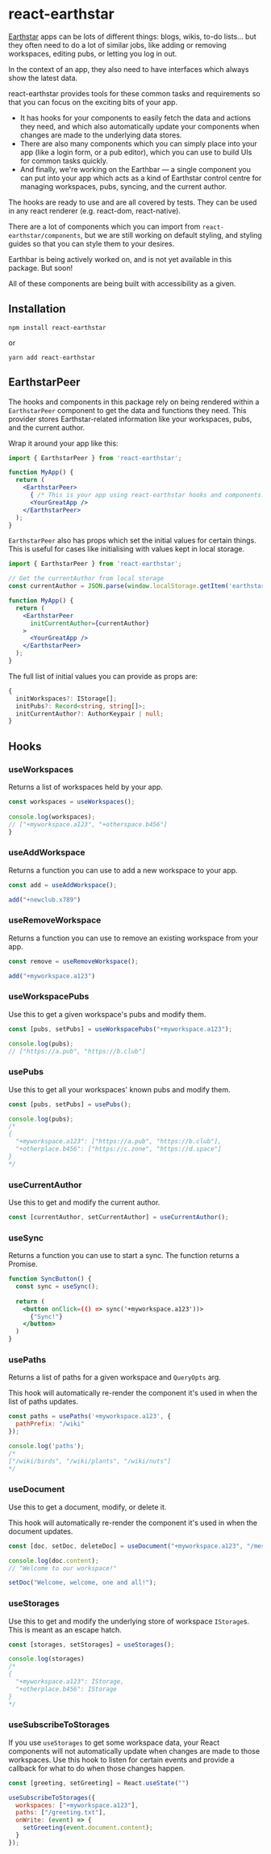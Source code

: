 # react-earthstar

[Earthstar](https://github.com/earthstar-project/earthstar) apps can be lots of different things: blogs, wikis, to-do lists... but they often need to do a lot of similar jobs, like adding or removing workspaces, editing pubs, or letting you log in out.

In the context of an app, they also need to have interfaces which always show the latest data.

react-earthstar provides tools for these common tasks and requirements so that you can focus on the exciting bits of your app.

- It has hooks for your components to easily fetch the data and actions they need, and which also automatically update your components when changes are made to the underlying data stores.
- There are also many components which you can simply place into your app (like a login form, or a pub editor), which you can use to build UIs for common tasks quickly.
- And finally, we're working on the Earthbar — a single component you can put into your app which acts as a kind of Earthstar control centre for managing workspaces, pubs, syncing, and the current author.

The hooks are ready to use and are all covered by tests. They can be used in any react renderer (e.g. react-dom, react-native).

There are a lot of components which you can import from `react-earthstar/components`, but we are still working on default styling, and styling guides so that you can style them to your desires.

Earthbar is being actively worked on, and is not yet available in this package. But soon!

All of these components are being built with accessibility as a given.

## Installation

`npm install react-earthstar`

or 

`yarn add react-earthstar`

## EarthstarPeer

The hooks and components in this package rely on being rendered within a `EarthstarPeer` component to get the data and functions they need. This provider stores Earthstar-related information like your workspaces, pubs, and the current author. 

Wrap it around your app like this:

```jsx
import { EarthstarPeer } from 'react-earthstar';

function MyApp() {
  return (
    <EarthstarPeer>
      { /* This is your app using react-earthstar hooks and components! */ }
      <YourGreatApp />
    </EarthstarPeer>
  );
}
```

`EarthstarPeer` also has props which set the initial values for certain things. This is useful for cases like initialising with values kept in local storage.

```jsx
import { EarthstarPeer } from 'react-earthstar';

// Get the currentAuthor from local storage
const currentAuthor = JSON.parse(window.localStorage.getItem('earthstar-author'));

function MyApp() {
  return (
    <EarthstarPeer
      initCurrentAuthor={currentAuthor}
    >
      <YourGreatApp />
    </EarthstarPeer>
  );
}
```

The full list of initial values you can provide as props are:

```ts
{
  initWorkspaces?: IStorage[];
  initPubs?: Record<string, string[]>;
  initCurrentAuthor?: AuthorKeypair | null;
}
```

## Hooks
 
### useWorkspaces

Returns a list of workspaces held by your app.

```jsx
const workspaces = useWorkspaces();
  
console.log(workspaces);
// ["+myworkspace.a123", "+otherspace.b456"] 
}
```
 
### useAddWorkspace

Returns a function you can use to add a new workspace to your app.

```jsx
const add = useAddWorkspace();

add("+newclub.x789")
```

### useRemoveWorkspace

Returns a function you can use to remove an existing workspace from your app.

```jsx
const remove = useRemoveWorkspace();

add("+myworkspace.a123")
```

### useWorkspacePubs

Use this to get a given workspace's pubs and modify them.

```jsx
const [pubs, setPubs] = useWorkspacePubs("+myworkspace.a123");

console.log(pubs);
// ["https://a.pub", "https://b.club"]
```

### usePubs

Use this to get all your workspaces' known pubs and modify them.

```jsx
const [pubs, setPubs] = usePubs();

console.log(pubs);
/* 
{
  "+myworkspace.a123": ["https://a.pub", "https://b.club"],
  "+otherplace.b456": ["https://c.zone", "https://d.space"]
}
*/
```

### useCurrentAuthor

Use this to get and modify the current author.

```jsx
const [currentAuthor, setCurrentAuthor] = useCurrentAuthor();
```

### useSync

Returns a function you can use to start a sync. The function returns a Promise.

```jsx
function SyncButton() {
  const sync = useSync();
  
  return (
    <button onClick=(() => sync('+myworkspace.a123'))>
      {"Sync!"}
    </button>
  )
} 

```

### usePaths

Returns a list of paths for a given workspace and `QueryOpts` arg.

This hook will automatically re-render the component it's used in when the list of paths updates.

```jsx
const paths = usePaths('+myworkspace.a123', {
  pathPrefix: "/wiki"
});

console.log('paths');
/*
["/wiki/birds", "/wiki/plants", "/wiki/nuts"]
*/

```

### useDocument

Use this to get a document, modify, or delete it.

This hook will automatically re-render the component it's used in when the document updates.

```jsx
const [doc, setDoc, deleteDoc] = useDocument("+myworkspace.a123", "/messages/welcome");

console.log(doc.content);
// "Welcome to our workspace!"

setDoc("Welcome, welcome, one and all!");
```

### useStorages

Use this to get and modify the underlying store of workspace `IStorage`s. This is meant as an escape hatch.

```jsx
const [storages, setStorages] = useStorages();

console.log(storages)
/*
{
  "+myworkspace.a123": IStorage,
  "+otherplace.b456": IStorage
}
*/
```

### useSubscribeToStorages

If you use `useStorages` to get some workspace data, your React components will not automatically update when changes are made to those workspaces. Use this hook to listen for certain events and provide a callback for what to do when those changes happen.

```jsx
const [greeting, setGreeting] = React.useState("")

useSubscribeToStorages({
  workspaces: ["+myworkspace.a123"],
  paths: ["/greeting.txt"],
  onWrite: (event) => {
    setGreeting(event.document.content);
  }
});
```
